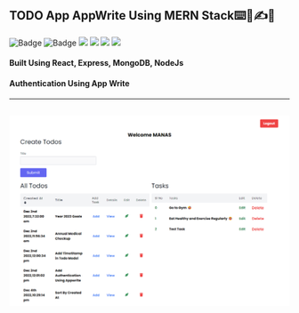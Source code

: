 ## TODO App AppWrite Using MERN Stack⌨️📃✍🔤

![Badge](https://img.shields.io/badge/Manas--Ranjan--Murmu-MERN_STACK--Project-blue) ![Badge](https://img.shields.io/badge/LCO-Full%20Stack%20Javascript%20Bootcamp-orange)
![](https://img.shields.io/badge/React_Js-Node_JS-green) ![](https://img.shields.io/badge/JAVASCRIPT-red)
![](https://img.shields.io/badge/MongoDB-Express_Js-yellow) ![](https://img.shields.io/badge/AppWrite-red)

#### Built Using React, Express, MongoDB, NodeJs

#### Authentication Using App Write

---
![screeshot](/screenshot.png)
---
